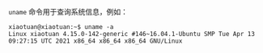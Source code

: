 `uname` 命令用于查询系统信息，例如：

```shell
xiaotuan@xiaotuan:~$ uname -a
Linux xiaotuan 4.15.0-142-generic #146~16.04.1-Ubuntu SMP Tue Apr 13 09:27:15 UTC 2021 x86_64 x86_64 x86_64 GNU/Linux
```

